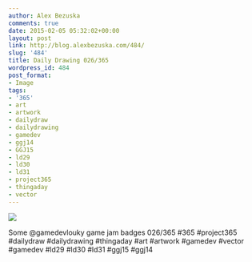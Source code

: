 ```yaml
---
author: Alex Bezuska
comments: true
date: 2015-02-05 05:32:02+00:00
layout: post
link: http://blog.alexbezuska.com/484/
slug: '484'
title: Daily Drawing 026/365
wordpress_id: 484
post_format:
- Image
tags:
- '365'
- art
- artwork
- dailydraw
- dailydrawing
- gamedev
- ggj14
- GGJ15
- ld29
- ld30
- ld31
- project365
- thingaday
- vector
---
```


![](/images/2015/02/tumblr_njaa1eMNxV1u11b0ro1_1280.jpg)

Some @gamedevlouky game jam badges 026/365 #365 #project365 #dailydraw #dailydrawing #thingaday #art #artwork  #gamedev #vector #gamedev #ld29 #ld30 #ld31 #ggj15 #ggj14
